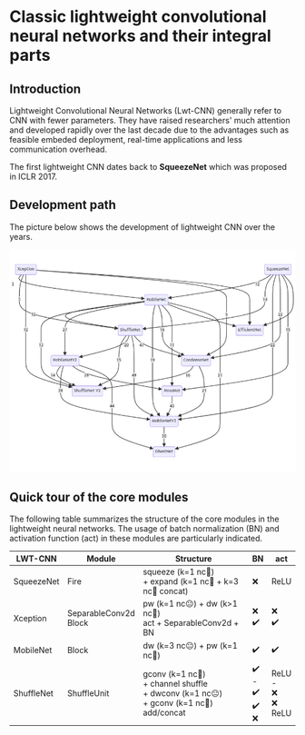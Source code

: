 # Classic lightweight convolutional neural networks and their integral parts

## Introduction

<!-- - Why lightweight CNN(Convolutional Neural Networks) develop? -->
Lightweight Convolutional Neural Networks (Lwt-CNN) generally refer to CNN with fewer parameters. They have raised researchers' much attention and developed rapidly over the last decade due to the advantages such as feasible embeded deployment, real-time applications and less communication overhead.

<!-- - What is the first lightweight CNN? -->
The first lightweight CNN dates back to **SqueezeNet** which was proposed in ICLR 2017. 

## Development path
<!-- What is the development trend of lightweight CNN? -->
The picture below shows the development of lightweight CNN over the years.

![development_path](https://github.com/ardentyang/lwt-cnn/blob/main/images/develop_path.jpg)

## Quick tour of the core modules
<!-- What are the core modules in each lightweight CNN? -->
<!-- The following illustrates the core modules of each lightweight CNN in its original paper. It is recommended to read it in conjunction with the code in modules. -->

<!-- ### SqueezeNet

### Xception

### MobileNet

### ShuffleNet

### Summary -->

The following table summarizes the structure of the core modules in the lightweight neural networks. The usage of batch normalization (BN) and activation function (act) in these modules are particularly indicated.

|LWT-CNN|Module|Structure|BN|act|
|-|-|-|-|-|
|SqueezeNet|Fire|squeeze (k=1 nc🔽) <br> + expand (k=1 nc🔼 + k=3 nc🔼 concat)|❌|ReLU|
|Xception|SeparableConv2d <br> Block|pw (k=1 nc😐) + dw (k>1 nc🔼) <br> act + SeparableConv2d + BN|❌ <br> :heavy_check_mark:|❌ <br> :heavy_check_mark:|
|MobileNet|Block|dw (k=3 nc😐) + pw (k=1 nc🔼)|:heavy_check_mark:|:heavy_check_mark:|
|ShuffleNet|ShuffleUnit|gconv (k=1 nc🔽) <br> + channel shuffle <br> + dwconv (k=1 nc😐) <br> + gconv (k=1 nc🔼) <br> add/concat|:heavy_check_mark: <br> - <br> :heavy_check_mark: <br> :heavy_check_mark: <br> ❌|ReLU <br> - <br> ❌ <br> ❌ <br> ReLU|


